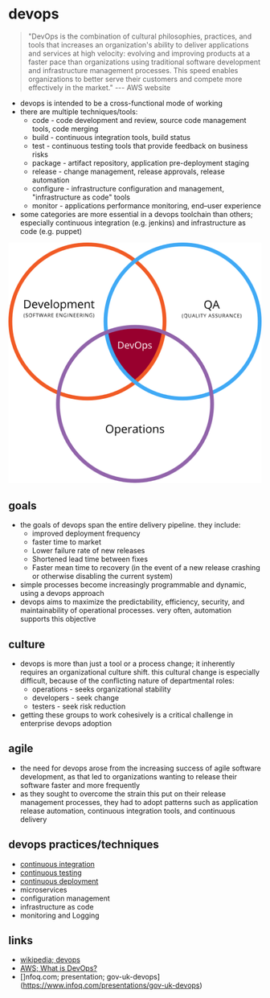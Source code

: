 
# devops


> "DevOps is the combination of cultural philosophies, practices, and tools that increases an organization's ability to deliver applications and services at high velocity: evolving and improving products at a faster pace than organizations using traditional software development and infrastructure management processes. This speed enables organizations to better serve their customers and compete more effectively in the market."
> --- AWS website


* devops is intended to be a cross-functional mode of working
* there are multiple techniques/tools:
  * code - code development and review, source code management tools, code merging
  * build - continuous integration tools, build status
  * test - continuous testing tools that provide feedback on business risks
  * package - artifact repository, application pre-deployment staging
  * release - change management, release approvals, release automation
  * configure - infrastructure configuration and management, "infrastructure as code" tools
  * monitor - applications performance monitoring, end–user experience
* some categories are more essential in a devops toolchain than others; especially continuous integration (e.g. jenkins) and infrastructure as code (e.g. puppet)


![devops diagram](devops-svg.png "devops diagram")


## goals
* the goals of devops span the entire delivery pipeline. they include:
  * improved deployment frequency
  * faster time to market
  * Lower failure rate of new releases
  * Shortened lead time between fixes
  * Faster mean time to recovery (in the event of a new release crashing or otherwise disabling the current system)
* simple processes become increasingly programmable and dynamic, using a devops approach
* devops aims to maximize the predictability, efficiency, security, and maintainability of operational processes. very often, automation supports this objective


## culture
* devops is more than just a tool or a process change; it inherently requires an organizational culture shift. this cultural change is especially difficult, because of the conflicting nature of departmental roles:
  * operations - seeks organizational stability
  * developers - seek change
  * testers - seek risk reduction
* getting these groups to work cohesively is a critical challenge in enterprise devops adoption


## agile
* the need for devops arose from the increasing success of agile software development, as that led to organizations wanting to release their software faster and more frequently
* as they sought to overcome the strain this put on their release management processes, they had to adopt patterns such as application release automation, continuous integration tools, and continuous delivery


## devops practices/techniques
* [continuous integration](continuous-integration/README.md)
* [continuous testing](continuous-testing/README.md)
* [continuous deployment](continuous-deployment/README.md)
* microservices
* configuration management
* infrastructure as code
* monitoring and Logging


## links
* [wikipedia; devops](https://en.wikipedia.org/wiki/DevOps)
* [AWS; What is DevOps?](https://aws.amazon.com/devops/what-is-devops/)
* []nfoq.com; presentation; gov-uk-devops](https://www.infoq.com/presentations/gov-uk-devops)



